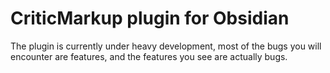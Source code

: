 # CriticMarkup plugin for Obsidian

The plugin is currently under heavy development, most of the bugs you will encounter are features, and the features you see
are actually bugs.
